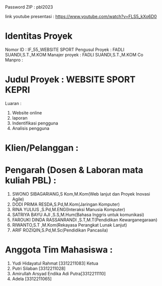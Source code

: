 Password ZIP : pbl2023

link youtube presentasi : https://www.youtube.com/watch?v=FLS5_kXo6D0

# Identitas Proyek
Nomor ID	: 	IF_55_WEBSITE SPORT
Pengusul Proyek	:	FADLI SUANDI,S.T.,M.KOM
Manajer proyek	:	FADLI SUANDI,S.T.,M.KOM
Co Manpro	:	
# Judul Proyek	:	WEBSITE SPORT KEPRI
Luaran	:	
1. Website online
2. laporan
3. Indentifikasi pengguna
4. Analisis pengguna
# Klien/Pelanggan	:	
# Pengarah (Dosen & Laboran mata kuliah PBL)	:
1.	SWONO SIBAGARIANG,S Kom,M.Kom(Web lanjut dan Proyek Inovasi Agile)
2.	DODI PRIMA RESDA,S.Pd,M.Kom(Jaringan Komputer)
3.	RINA YULIUS ,S.Pd,M.ENG(Interaksi Manusia Komputer)
4.	SATRIYA BAYU AJI ,S.S,M.Hum(Bahasa Inggris untuk komunikasi)
5.	FAROUKI DINDA RASSANRANDI ,S.T,M.T(Pendidikan Kewarganegaraan)
6.	RIWANTO,S.T ,M.Kom(Rekayasa Perangkat Lunak Lanjut)
7.	ARIF ROZIQIN,S.Pd,M.Sc(Pendidikan Pancasila)		
# Anggota Tim Mahasiswa	:	
1.	Yudi Hidayatul Rahmat [3312211083] Ketua
2.	Putri Silaban [3312211028]
3.	Amirullah Arsyad Endika Adi Putra[3312211110]
4.	Adela [3312211065]
